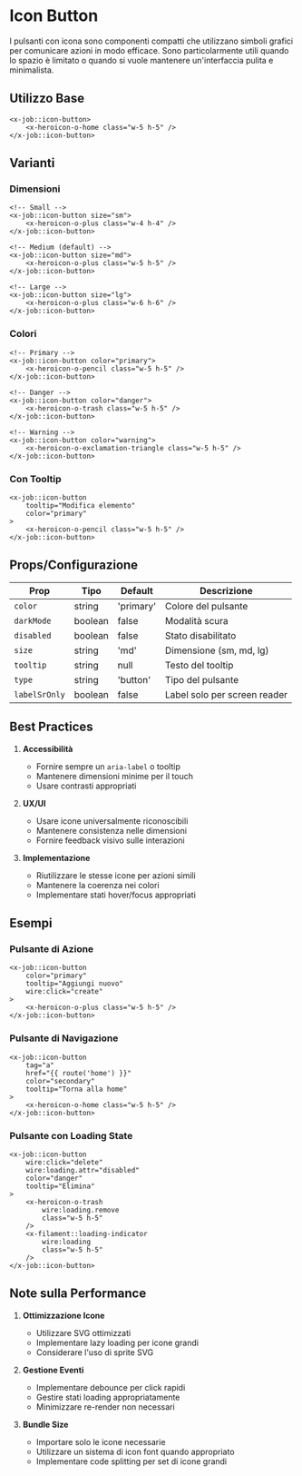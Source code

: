# Icon Button

I pulsanti con icona sono componenti compatti che utilizzano simboli grafici per comunicare azioni in modo efficace. Sono particolarmente utili quando lo spazio è limitato o quando si vuole mantenere un'interfaccia pulita e minimalista.

## Utilizzo Base

```blade
<x-job::icon-button>
    <x-heroicon-o-home class="w-5 h-5" />
</x-job::icon-button>
```

## Varianti

### Dimensioni
```blade
<!-- Small -->
<x-job::icon-button size="sm">
    <x-heroicon-o-plus class="w-4 h-4" />
</x-job::icon-button>

<!-- Medium (default) -->
<x-job::icon-button size="md">
    <x-heroicon-o-plus class="w-5 h-5" />
</x-job::icon-button>

<!-- Large -->
<x-job::icon-button size="lg">
    <x-heroicon-o-plus class="w-6 h-6" />
</x-job::icon-button>
```

### Colori
```blade
<!-- Primary -->
<x-job::icon-button color="primary">
    <x-heroicon-o-pencil class="w-5 h-5" />
</x-job::icon-button>

<!-- Danger -->
<x-job::icon-button color="danger">
    <x-heroicon-o-trash class="w-5 h-5" />
</x-job::icon-button>

<!-- Warning -->
<x-job::icon-button color="warning">
    <x-heroicon-o-exclamation-triangle class="w-5 h-5" />
</x-job::icon-button>
```

### Con Tooltip
```blade
<x-job::icon-button
    tooltip="Modifica elemento"
    color="primary"
>
    <x-heroicon-o-pencil class="w-5 h-5" />
</x-job::icon-button>
```

## Props/Configurazione

| Prop | Tipo | Default | Descrizione |
|------|------|---------|-------------|
| `color` | string | 'primary' | Colore del pulsante |
| `darkMode` | boolean | false | Modalità scura |
| `disabled` | boolean | false | Stato disabilitato |
| `size` | string | 'md' | Dimensione (sm, md, lg) |
| `tooltip` | string | null | Testo del tooltip |
| `type` | string | 'button' | Tipo del pulsante |
| `labelSrOnly` | boolean | false | Label solo per screen reader |

## Best Practices

1. **Accessibilità**
   - Fornire sempre un `aria-label` o tooltip
   - Mantenere dimensioni minime per il touch
   - Usare contrasti appropriati

2. **UX/UI**
   - Usare icone universalmente riconoscibili
   - Mantenere consistenza nelle dimensioni
   - Fornire feedback visivo sulle interazioni

3. **Implementazione**
   - Riutilizzare le stesse icone per azioni simili
   - Mantenere la coerenza nei colori
   - Implementare stati hover/focus appropriati

## Esempi

### Pulsante di Azione
```blade
<x-job::icon-button
    color="primary"
    tooltip="Aggiungi nuovo"
    wire:click="create"
>
    <x-heroicon-o-plus class="w-5 h-5" />
</x-job::icon-button>
```

### Pulsante di Navigazione
```blade
<x-job::icon-button
    tag="a"
    href="{{ route('home') }}"
    color="secondary"
    tooltip="Torna alla home"
>
    <x-heroicon-o-home class="w-5 h-5" />
</x-job::icon-button>
```

### Pulsante con Loading State
```blade
<x-job::icon-button
    wire:click="delete"
    wire:loading.attr="disabled"
    color="danger"
    tooltip="Elimina"
>
    <x-heroicon-o-trash
        wire:loading.remove
        class="w-5 h-5"
    />
    <x-filament::loading-indicator
        wire:loading
        class="w-5 h-5"
    />
</x-job::icon-button>
```

## Note sulla Performance

1. **Ottimizzazione Icone**
   - Utilizzare SVG ottimizzati
   - Implementare lazy loading per icone grandi
   - Considerare l'uso di sprite SVG

2. **Gestione Eventi**
   - Implementare debounce per click rapidi
   - Gestire stati loading appropriatamente
   - Minimizzare re-render non necessari

3. **Bundle Size**
   - Importare solo le icone necessarie
   - Utilizzare un sistema di icon font quando appropriato
   - Implementare code splitting per set di icone grandi 
